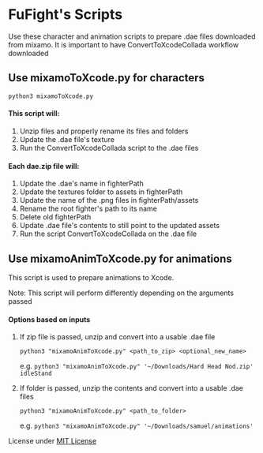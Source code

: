 # FuFight's Scripts
Use these character and animation scripts to prepare .dae files downloaded from mixamo. It is important to have ConvertToXcodeCollada workflow downloaded

## Use mixamoToXcode.py for characters
`python3 mixamoToXcode.py`

#### This script will:
1. Unzip files and properly rename its files and folders
2. Update the .dae file's texture
3. Run the ConvertToXcodeCollada script to the .dae files

#### Each dae.zip file will: 
1. Update the .dae's name in fighterPath
2. Update the textures folder to assets in fighterPath
3. Update the name of the .png files in fighterPath/assets
4. Rename the root fighter's path to its name
5. Delete old fighterPath
6. Update .dae file's contents to still point to the updated assets
7. Run the script ConvertToXcodeCollada on the .dae file

## Use mixamoAnimToXcode.py for animations
This script is used to prepare animations to Xcode.
 
Note: This script will perform differently depending on the arguments passed

#### Options based on inputs
1. If zip file is passed, unzip and convert into a usable .dae file

    `python3 "mixamoAnimToXcode.py" <path_to_zip> <optional_new_name>`
    
    e.g. `python3 "mixamoAnimToXcode.py" '~/Downloads/Hard Head Nod.zip' idleStand`

2. If folder is passed, unzip the contents and convert into a usable .dae files

    `python3 "mixamoAnimToXcode.py" <path_to_folder>`
    
    e.g. `python3 "mixamoAnimToXcode.py" '~/Downloads/samuel/animations'`

License under [MIT License](https://github.com/SamuelFolledo/FuFight/blob/master/LICENSE)
